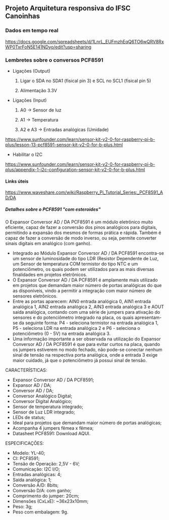 ## Projeto Arquitetura responsiva do IFSC Canoinhas

### Dados em tempo real

https://docs.google.com/spreadsheets/d/1LnrL_EUFmzhEqQ6TO6wQRV8RxWP0TxrFoN5E141NDyo/edit?usp=sharing


### Lembretes sobre o conversos PCF8591

- Ligações (Output)

	1) Ligar o SDA no SDA1 (fisical pin 3) e SCL no SCL1 (fisical pin 5)

	2) Alimentação 3.3V

- Ligações (Input)

	1) A0 -> Sensor de luz

	2) A1 -> Temperatura
	
	3) A2 e A3 -> Entradas analógicas (Umidade)


https://www.sunfounder.com/learn/sensor-kit-v2-0-for-raspberry-pi-b-plus/lesson-13-pcf8591-sensor-kit-v2-0-for-b-plus.html


- Habilitar o I2C

https://www.sunfounder.com/learn/sensor-kit-v2-0-for-raspberry-pi-b-plus/appendix-1-i2c-configuration-sensor-kit-v2-0-for-b-plus.html


#### Links úteis

https://www.waveshare.com/wiki/Raspberry_Pi_Tutorial_Series:_PCF8591_AD/DA

##### Detalhes sobre o PCF8591 "com esteroides"

O Expansor Conversor AD / DA PCF8591 é um módulo eletrônico muito eficiente, capaz de fazer a conversão dos pinos analógicos para digitais, permitindo a expansão dos mesmos de formas prática e rápida. Também é capaz de fazer a conversão de modo inverso, ou seja, permite converter sinais digitais em analógico (com ganho).
- Integrado ao Módulo Expansor Conversor AD / DA PCF8591 encontra-se um sensor de luminosidade do tipo LDR (Resistor Dependente de Luz, um Sensor de temperatura COM termistor do tipo NTC e um potenciômetro, os quais podem ser utilizados para as mais diversas finalidades em projetos eletrônicos.
- O Expansor Conversor AD / DA PCF8591 é amplamente mais utilizado em projetos que demandam maior número de portas analógicas do que as disponíveis, vindo a permitir a integração com maior número de sensores eletrônicos.
- Entre as portas aparecem: AIN0 entrada analógica 0, AIN1 entrada analógica 1, AIN2 entrada analógica 2, AIN3 entrada analógica 3 e AOUT saída analógica, contando com uma série de jumpers para ativação do sensores e do potenciômetro integrado na placa, os quais apresentam-se da seguinte forma: P4 - seleciona termistor na entrada analógica 1, P5 - seleciona LDR na entrada analógica 2 e P6 - seleciona o potenciômetro (0 - 5V) na entrada analógica 3.
- Uma informação importante a ser observada na utilização do Expansor Conversor AD / DA PCF8591 é que para evitar curtos na placa, quando os jumpers estiverem no modo fechado, não pode-se conectar nenhum sinal de tensão na respectiva porta analógica, onde a entrada 3 exige maior cuidado, já que o potenciômetro já possui sinal de tensão.
 

CARACTERÍSTICAS:
- Expansor Conversor AD / DA PCF8591;
- Expansor AD / DA;
- Conversor AD / DA;
- Conversor Analógico Digital;
- Conversor Digital Analógico;
- Sensor de temperatura integrado;
- Sensor de Luz LDR integrado;
- LEDs de status;
- Ideal para projetos que demandam maior número de portas analógicas;
- Acompanha 4 jumpers fêmea x fêmea;
- Datasheet PCF8591: Download AQUI.

ESPECIFICAÇÕES:
- Modelo: YL-40;
- CI: PCF8591;
- Tensão de Operação: 2,5V - 6V;
- Comunicação: I2C I/O;
- Entradas analógicas: 4;
- Saída analógica: 1;
- Conversão A/D: 8bits;
- Conversão D/A: com ganho;
- Comprimento do jumper: 20cm;
- Dimensões (CxLxE): ~36x23x10mm;
- Peso: 3g;
- Peso com embalagem: 9g.
